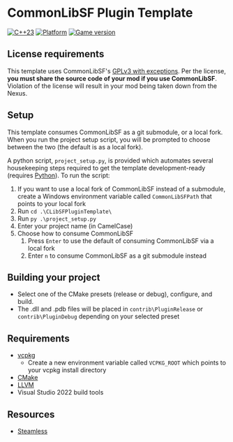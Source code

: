 # CommonLibSF Plugin Template

[![C++23](https://img.shields.io/static/v1?label=standard&message=c%2B%2B23&color=blue&logo=c%2B%2B&&logoColor=red&style=flat)](https://en.cppreference.com/w/cpp/compiler_support)
[![Platform](https://img.shields.io/static/v1?label=platform&message=windows&color=dimgray&style=flat&logo=windows)]()
[![Game version](https://img.shields.io/badge/game%20version-1.12.36-orange)]()

## License requirements

This template uses CommonLibSF's [GPLv3 with exceptions](https://github.com/Starfield-Reverse-Engineering/CommonLibSF?tab=readme-ov-file#license). Per the license, **you must share the source code of your mod if you use CommonLibSF**. Violation of the license will result in your mod being taken down from the Nexus.

## Setup

This template consumes CommonLibSF as a git submodule, or a local fork. When you run the project setup script, you will be prompted to choose between the two (the default is as a local fork).

A python script, `project_setup.py`, is provided which automates several housekeeping steps required to get the template development-ready (requires [Python](https://www.python.org/download)). To run the script:

1. If you want to use a local fork of CommonLibSF instead of a submodule, create a Windows environment variable called `CommonLibSFPath` that points to your local fork
2. Run `cd .\CLibSFPluginTemplate\`
3. Run `py .\project_setup.py`
4. Enter your project name (in CamelCase)
5. Choose how to consume CommonLibSF
   1. Press `Enter` to use the default of consuming CommonLibSF via a local fork
   2. Enter `n` to consume CommonLibSF as a git submodule instead

## Building your project

- Select one of the CMake presets (release or debug), configure, and build.
- The .dll and .pdb files will be placed in `contrib\PluginRelease` or `contrib\PluginDebug` depending on your selected preset

## Requirements

- [vcpkg](https://github.com/microsoft/vcpkg)
  - Create a new environment variable called `VCPKG_ROOT` which points to your vcpkg install directory
- [CMake](https://cmake.org/)
- [LLVM](https://github.com/llvm/llvm-project/releases)
- Visual Studio 2022 build tools

## Resources

- [Steamless](https://github.com/atom0s/Steamless/releases)
